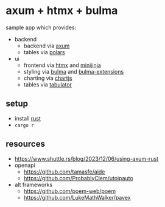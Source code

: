 # axum + htmx + bulma

sample app which provides:
- backend
  - backend via [axum](https://github.com/tokio-rs/axum)
  - tables via [polars](https://pola.rs/)
- ui
  - frontend via [htmx](https://github.com/bigskysoftware/htmx) and [minijinja](https://github.com/mitsuhiko/minijinja)
  - styling via [bulma](https://github.com/jgthms/bulma) and [bulma-extensions](https://wikiki.github.io/)
  - charting via [chartjs](https://www.chartjs.org/)
  - tables via [tabulator](https://tabulator.info/)

## setup
- install [rust](https://www.rust-lang.org/tools/install)
- `cargo r`

## resources
- https://www.shuttle.rs/blog/2023/12/06/using-axum-rust
- openapi
  - https://github.com/tamasfe/aide
  - https://github.com/ProbablyClem/utoipauto
- alt frameworks
  - https://github.com/poem-web/poem
  - https://github.com/LukeMathWalker/pavex
